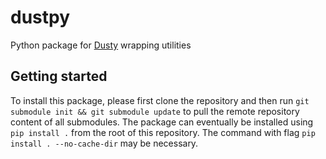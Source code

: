 # dustpy
Python package for [Dusty](https://github.com/ivezic/dusty) wrapping utilities

## Getting started

To install this package, please first clone the repository and then run `git submodule init && git submodule update` to pull the remote repository content of all submodules. The package can eventually be installed using `pip install .` from the root of this repository. The command with flag `pip install . --no-cache-dir` may be necessary.
